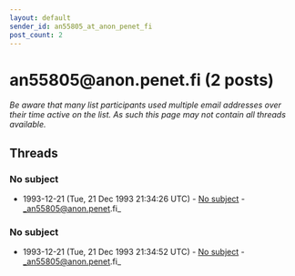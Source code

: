 ```yaml
---
layout: default
sender_id: an55805_at_anon_penet_fi
post_count: 2
---
```


# an55805<span>@</span>anon.penet.fi (2 posts)

_Be aware that many list participants used multiple email addresses over their time active on the list. As such this page may not contain all threads available._

## Threads

### No subject
+ 1993-12-21 (Tue, 21 Dec 1993 21:34:26 UTC) - [No subject](/archive/1993/12/a7a6e31077a9ecf97e3266cdf9786e664cc7542084c00d893fc654be4c8e1eaa) - _an55805@anon.penet.fi_

### No subject
+ 1993-12-21 (Tue, 21 Dec 1993 21:34:52 UTC) - [No subject](/archive/1993/12/8a3a286d8a74d2b9d5fad10bd22da7699594c8195de3e98f27e78694db6c12f5) - _an55805@anon.penet.fi_

